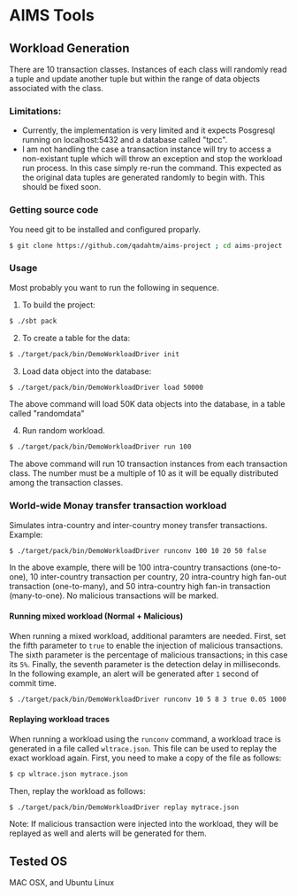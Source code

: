# AIMS Tools

## Workload Generation

There are 10 transaction classes. Instances of each class will randomly read a tuple and update another tuple but within the range of data objects associated with the class. 

### Limitations:
* Currently, the implementation is very limited and it expects Posgresql running on localhost:5432 and a database called "tpcc". 
* I am not handling the case a transaction instance will try to access a non-existant tuple which will throw an exception and stop the workload run process. In this case simply re-run the command. This expected as the original data tuples are generated randomly to begin with. This should be fixed soon.

### Getting source code

You need git to be installed and configured proparly.

```sh
$ git clone https://github.com/qadahtm/aims-project ; cd aims-project
```

### Usage 
Most probably you want to run the following in sequence.

1. To build the project:
```sh
$ ./sbt pack
```

2. To create a table for the data:

```sh
$ ./target/pack/bin/DemoWorkloadDriver init
```

3. Load data object into the database:

```sh
$ ./target/pack/bin/DemoWorkloadDriver load 50000
```

The above command will load 50K data objects into the database, in a table called "randomdata"

4. Run random workload. 

```sh
$ ./target/pack/bin/DemoWorkloadDriver run 100
```
The above command will run 10 transaction instances from each transaction class. The number must be a multiple of 10 as it will be equally distributed among the transaction classes.

### World-wide Monay transfer transaction workload
Simulates intra-country and inter-country money transfer transactions. Example:

```sh
$ ./target/pack/bin/DemoWorkloadDriver runconv 100 10 20 50 false
```
In the above example, there will be 100 intra-country transactions (one-to-one), 10 inter-country transaction per country, 20 intra-country high fan-out transaction (one-to-many), and 50 intra-country high fan-in transaction (many-to-one). No malicious transactions will be marked. 

#### Running mixed workload (Normal + Malicious)

When running a mixed workload, additional paramters are needed. First, set the fifth parameter to `true` to enable the injection of malicious transactions. The sixth parameter is the percentage of malicious transactions; in this case its `5%`. Finally, the seventh parameter is the detection delay in milliseconds. In the following example, an alert will be generated after `1` second of commit time. 

```sh
$ ./target/pack/bin/DemoWorkloadDriver runconv 10 5 8 3 true 0.05 1000
```

#### Replaying workload traces
When running a workload using the `runconv` command, a workload trace is generated in a file called `wltrace.json`. This file can be used to replay the exact workload again. First, you need to make a copy of the file as follows:

```sh
$ cp wltrace.json mytrace.json
```

Then, replay the workload as follows:

```sh
$ ./target/pack/bin/DemoWorkloadDriver replay mytrace.json
```

Note: If malicious transaction were injected into the workload, they will be replayed as well and alerts will be generated for them. 

## Tested OS
MAC OSX, and Ubuntu Linux